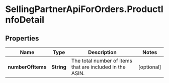# SellingPartnerApiForOrders.ProductInfoDetail

## Properties
Name | Type | Description | Notes
------------ | ------------- | ------------- | -------------
**numberOfItems** | **String** | The total number of items that are included in the ASIN. | [optional] 


